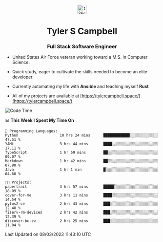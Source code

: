 <p align="center">
<a href="https://www.linkedin.com/in/t36campbell" target="blank"><img align="center" src="https://ik.imagekit.io/t36campbell/Portfolio/linkedin.png.original_m8bbGgPh6.png" alt="t36campbell" height="30" width="30" /></a>
</p>
<h1 align="center">Tyler S Campbell</h1>
<h3 align="center">Full Stack Software Engineer</h3>

* United States Air Force veteran working toward a M.S. in Computer Science.

* Quick study, eager to cultivate the skills needed to become an elite developer.

* Currently automating my life with **Ansible** and teaching myself **Rust**

* All of my projects are available at [https://tylercampbell.space/](https://tylercampbell.space/)

<!--START_SECTION:waka-->
![Code Time](http://img.shields.io/badge/Code%20Time-2%2C245%20hrs%2023%20mins-blue)

📊 **This Week I Spent My Time On** 

```text
💬 Programming Languages: 
Python                   10 hrs 24 mins      ████████████░░░░░░░░░░░░░   47.51 % 
YAML                     3 hrs 44 mins       ████░░░░░░░░░░░░░░░░░░░░░   17.11 % 
TypeScript               1 hr 59 mins        ██░░░░░░░░░░░░░░░░░░░░░░░   09.07 % 
Markdown                 1 hr 42 mins        ██░░░░░░░░░░░░░░░░░░░░░░░   07.80 % 
Java                     1 hr 1 min          █░░░░░░░░░░░░░░░░░░░░░░░░   04.68 % 

🐱‍💻 Projects: 
papertrail               3 hrs 57 mins       █████░░░░░░░░░░░░░░░░░░░░   18.09 % 
cover-for-me             3 hrs 11 mins       ████░░░░░░░░░░░░░░░░░░░░░   14.54 % 
pytos2-ce                2 hrs 43 mins       ███░░░░░░░░░░░░░░░░░░░░░░   12.48 % 
fiserv-rm-devices        2 hrs 42 mins       ███░░░░░░░░░░░░░░░░░░░░░░   12.39 % 
discover-bc-sw           2 hrs 25 mins       ███░░░░░░░░░░░░░░░░░░░░░░   11.04 % 
```


 Last Updated on 08/03/2023 11:43:10 UTC
<!--END_SECTION:waka-->
